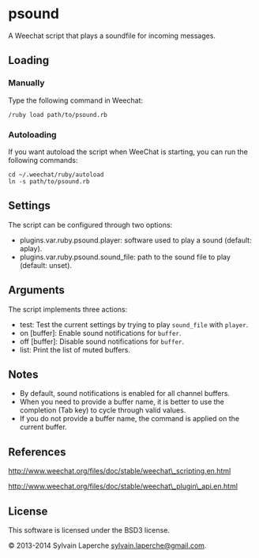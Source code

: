 # psound

A Weechat script that plays a soundfile for incoming messages.

## Loading

### Manually

Type the following command in Weechat:

    /ruby load path/to/psound.rb

### Autoloading

If you want autoload the script when WeeChat is starting, you can run the
following commands:

    cd ~/.weechat/ruby/autoload
    ln -s path/to/psound.rb

## Settings

The script can be configured through two options:

* plugins.var.ruby.psound.player: software used to play a sound
  (default: aplay).
* plugins.var.ruby.psound.sound\_file: path to the sound file to play
  (default: unset).

## Arguments

The script implements three actions:

* test: Test the current settings by trying to play `sound_file` with `player`.
* on [buffer]: Enable sound notifications for `buffer`.
* off [buffer]: Disable sound notifications for `buffer`.
* list: Print the list of muted buffers.

## Notes

* By default, sound notifications is enabled for all channel buffers.
* When you need to provide a buffer name, it is better to use the completion
  (Tab key) to cycle through valid values.
* If you do not provide a buffer name, the command is applied on the current
  buffer.

## References

http://www.weechat.org/files/doc/stable/weechat\_scripting.en.html

http://www.weechat.org/files/doc/stable/weechat\_plugin\_api.en.html

## License

This software is licensed under the BSD3 license.

© 2013-2014 Sylvain Laperche sylvain.laperche@gmail.com.
